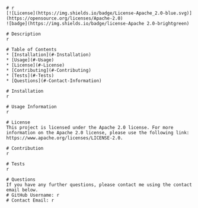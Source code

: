 
    
    # r
    [![License](https://img.shields.io/badge/License-Apache_2.0-blue.svg)](https://opensource.org/licenses/Apache-2.0)
    ![badge](https://img.shields.io/badge/license-Apache 2.0-brightgreen)
    
    # Description
    r

    # Table of Contents 
    * [Installation](#-Installation)
    * [Usage](#-Usage)
    * [License](#-License)
    * [Contributing](#-Contributing)
    * [Tests](#-Tests)
    * [Questions](#-Contact-Information)
  
    # Installation
    r
  
    # Usage Information
    r
  
    # License 
    This project is licensed under the Apache 2.0 license. For more information on the Apache 2.0 license, please use the following link: https://www.apache.org/licenses/LICENSE-2.0.
    
    # Contribution
    r
  
    # Tests
    r
  
    # Questions 
    If you have any further questions, please contact me using the contact email below.
    # GitHub Username: r
    # Contact Email: r
  